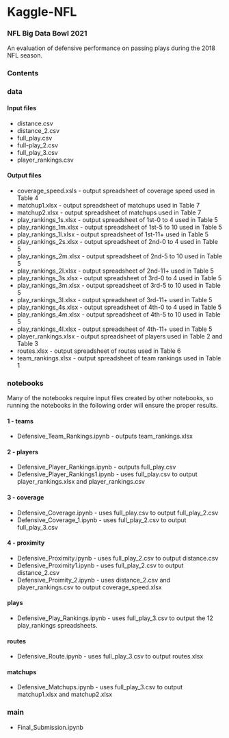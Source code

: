 # Kaggle-NFL
### NFL Big Data Bowl 2021

An evaluation of defensive performance on passing plays during the 2018 NFL season.

### Contents

### data

#### Input files

- distance.csv
- distance_2.csv
- full_play.csv
- full-play_2.csv
- full_play_3.csv
- player_rankings.csv

#### Output files

- coverage_speed.xsls - output spreadsheet of coverage speed used in Table 4
- matchup1.xlsx - output spreadsheet of matchups used in Table 7
- matchup2.xlsx - output spreadsheet of matchups used in Table 7
- play_rankings_1s.xlsx - output spreadsheet of 1st-0 to 4 used in Table 5
- play_rankings_1m.xlsx - output spreadsheet of 1st-5 to 10 used in Table 5
- play_rankings_1l.xlsx - output spreadsheet of 1st-11+ used in Table 5
- play_rankings_2s.xlsx - output spreadsheet of 2nd-0 to 4 used in Table 5
- play_rankings_2m.xlsx - output spreadsheet of 2nd-5 to 10 used in Table 5
- play_rankings_2l.xlsx - output spreadsheet of 2nd-11+ used in Table 5
- play_rankings_3s.xlsx - output spreadsheet of 3rd-0 to 4 used in Table 5
- play_rankings_3m.xlsx - output spreadsheet of 3rd-5 to 10 used in Table 5
- play_rankings_3l.xlsx - output spreadsheet of 3rd-11+ used in Table 5
- play_rankings_4s.xlsx - output spreadsheet of 4th-0 to 4 used in Table 5
- play_rankings_4m.xlsx - output spreadsheet of 4th-5 to 10 used in Table 5
- play_rankings_4l.xlsx - output spreadsheet of 4th-11+ used in Table 5
- player_rankings.xlsx - output spreadsheet of players used in Table 2 and Table 3
- routes.xlsx - output spreadsheet of routes used in Table 6
- team_rankings.xlsx - output spreadsheet of team rankings used in Table 1


### notebooks
Many of the notebooks require input files created by other notebooks, so running the notebooks in the following order will ensure the proper results.

#### 1 - teams

- Defensive_Team_Rankings.ipynb - outputs team_rankings.xlsx

#### 2 - players

- Defensive_Player_Rankings.ipynb - outputs full_play.csv
- Defensive_Player_Rankings1.ipynb - uses full_play.csv to output player_rankings.xlsx and player_rankings.csv

#### 3 - coverage

- Defensive_Coverage.ipynb - uses full_play.csv to output full_play_2.csv
- Defensive_Coverage_1.ipynb - uses full_play_2.csv to output full_play_3.csv

#### 4 - proximity

- Defensive_Proximity.ipynb - uses full_play_2.csv to output distance.csv
- Defensive_Proximity1.ipynb - uses full_play_2.csv to output distance_2.csv
- Defensive_Proimity_2.ipynb - uses distance_2.csv and player_rankings.csv to output coverage_speed.xlsx

#### plays

- Defensive_Play_Rankings.ipynb - uses full_play_3.csv to output the 12 play_rankings spreadsheets.

#### routes

- Defensive_Route.ipynb - uses full_play_3.csv to output routes.xlsx

#### matchups

- Defensive_Matchups.ipynb - uses full_play_3.csv to output matchup1.xlsx and matchup2.xlsx

### main

- Final_Submission.ipynb
